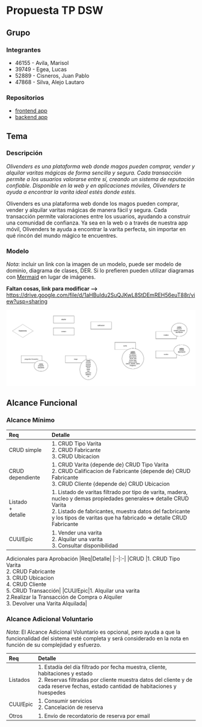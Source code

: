 # Propuesta TP DSW

## Grupo
### Integrantes
* 46155 - Avila, Marisol
* 39749 - Egea, Lucas
* 52889 - Cisneros, Juan Pablo
* 47868 - Silva, Alejo Lautaro

### Repositorios
* [frontend app](https://github.com/alejosilvalau/olivenders-frontend)
* [backend app](https://github.com/alejosilvalau/olivenders-backend)


## Tema
### Descripción
*Olivenders es una plataforma web donde magos pueden comprar, vender y alquilar varitas mágicas de forma sencilla y segura. Cada transacción permite a los usuarios valorarse entre sí, creando un sistema de reputación confiable. Disponible en la web y en aplicaciones móviles, Olivenders te ayuda a encontrar la varita ideal estés donde estés.*

Olivenders es una plataforma web donde los magos pueden comprar, vender y alquilar varitas mágicas de manera fácil y segura. Cada transacción permite valoraciones entre los usuarios, ayudando a construir una comunidad de confianza. Ya sea en la web o a través de nuestra app móvil, Olivenders te ayuda a encontrar la varita perfecta, sin importar en qué rincón del mundo mágico te encuentres.


### Modelo
*Nota*: incluir un link con la imagen de un modelo, puede ser modelo de dominio, diagrama de clases, DER. Si lo prefieren pueden utilizar diagramas con [Mermaid](https://mermaid.js.org) en lugar de imágenes.

**Faltan cosas, link para modificar -->**
https://drive.google.com/file/d/1aHBuIdu2SuQJKwL8StDEmREH56euT88r/view?usp=sharing

![imagen del modelo](./DER%20Inicial.png)

## Alcance Funcional 

### Alcance Mínimo

|Req|Detalle|
|:-|:-|
|CRUD simple|1. CRUD Tipo Varita<br>2. CRUD Fabricante<br>3. CRUD Ubicacion|
|CRUD dependiente|1. CRUD Varita {depende de} CRUD Tipo Varita<br>2. CRUD Calificacion de Fabricante {depende de} CRUD Fabricante<br> 3. CRUD Cliente {depende de} CRUD Ubicacion|
|Listado<br>+<br>detalle| 1. Listado de varitas filtrado por tipo de varita, madera, nucleo y demas propiedades generales=> detalle CRUD Varita<br> 2. Listado de fabricantes, muestra datos del facbricante y los tipos de varitas que ha fabricado => detalle CRUD Fabricante
|CUU/Epic|1. Vender una varita<br>2. Alquilar una varita<br>3. Consultar disponibilidad


Adicionales para Aprobación
|Req|Detalle|
|:-|:-|
|CRUD |1. CRUD Tipo Varita<br>2. CRUD Fabricante<br>3. CRUD Ubicacion<br>4. CRUD Cliente<br>5. CRUD Transacción|
|CUU/Epic|1. Alquilar una varita<br>2.Realizar la Transacción de Compra o Alquiler<br>3. Devolver una Varita Alquilada|


### Alcance Adicional Voluntario

*Nota*: El Alcance Adicional Voluntario es opcional, pero ayuda a que la funcionalidad del sistema esté completa y será considerado en la nota en función de su complejidad y esfuerzo.

|Req|Detalle|
|:-|:-|
|Listados |1. Estadía del día filtrado por fecha muestra, cliente, habitaciones y estado <br>2. Reservas filtradas por cliente muestra datos del cliente y de cada reserve fechas, estado cantidad de habitaciones y huespedes|
|CUU/Epic|1. Consumir servicios<br>2. Cancelación de reserva|
|Otros|1. Envío de recordatorio de reserva por email|
